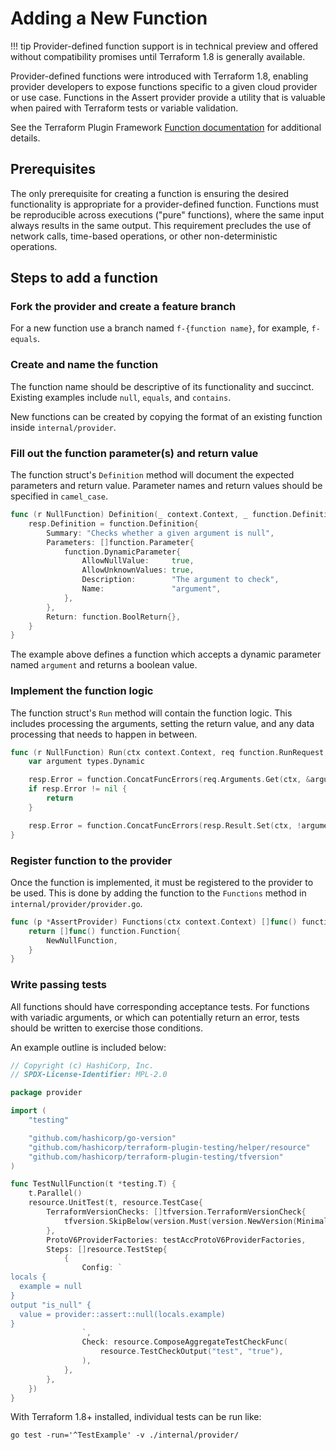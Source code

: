 # Adding a New Function

!!! tip
    Provider-defined function support is in technical preview and offered without compatibility promises until Terraform 1.8 is generally available.

Provider-defined functions were introduced with Terraform 1.8, enabling provider developers to expose functions specific to a given cloud provider or use case.
Functions in the Assert provider provide a utility that is valuable when paired with Terraform tests or variable validation.

See the Terraform Plugin Framework [Function documentation](https://developer.hashicorp.com/terraform/plugin/framework/functions) for additional details.

## Prerequisites

The only prerequisite for creating a function is ensuring the desired functionality is appropriate for a provider-defined function.
Functions must be reproducible across executions ("pure" functions), where the same input always results in the same output.
This requirement precludes the use of network calls, time-based operations, or other non-deterministic operations.

## Steps to add a function

### Fork the provider and create a feature branch

For a new function use a branch named `f-{function name}`, for example, `f-equals`.

### Create and name the function

The function name should be descriptive of its functionality and succinct.
Existing examples include `null`, `equals`, and `contains`.

New functions can be created by copying the format of an existing function inside `internal/provider`.

### Fill out the function parameter(s) and return value

The function struct's `Definition` method will document the expected parameters and return value.
Parameter names and return values should be specified in `camel_case`.

```go
func (r NullFunction) Definition(_ context.Context, _ function.DefinitionRequest, resp *function.DefinitionResponse) {
	resp.Definition = function.Definition{
		Summary: "Checks whether a given argument is null",
		Parameters: []function.Parameter{
			function.DynamicParameter{
				AllowNullValue:     true,
				AllowUnknownValues: true,
				Description:        "The argument to check",
				Name:               "argument",
			},
		},
		Return: function.BoolReturn{},
	}
}
```

The example above defines a function which accepts a dynamic parameter named `argument` and returns a boolean value.

### Implement the function logic

The function struct's `Run` method will contain the function logic.
This includes processing the arguments, setting the return value, and any data processing that needs to happen in between.

```go
func (r NullFunction) Run(ctx context.Context, req function.RunRequest, resp *function.RunResponse) {
	var argument types.Dynamic

	resp.Error = function.ConcatFuncErrors(req.Arguments.Get(ctx, &argument))
	if resp.Error != nil {
		return
	}

	resp.Error = function.ConcatFuncErrors(resp.Result.Set(ctx, !argument.IsNull()))
}
```

### Register function to the provider

Once the function is implemented, it must be registered to the provider to be used.
This is done by adding the function to the `Functions` method in `internal/provider/provider.go`.

```go
func (p *AssertProvider) Functions(ctx context.Context) []func() function.Function {
	return []func() function.Function{
		NewNullFunction,
	}
}
```

### Write passing tests

All functions should have corresponding acceptance tests.
For functions with variadic arguments, or which can potentially return an error, tests should be written to exercise those conditions.

An example outline is included below:

```go
// Copyright (c) HashiCorp, Inc.
// SPDX-License-Identifier: MPL-2.0

package provider

import (
	"testing"

	"github.com/hashicorp/go-version"
	"github.com/hashicorp/terraform-plugin-testing/helper/resource"
	"github.com/hashicorp/terraform-plugin-testing/tfversion"
)

func TestNullFunction(t *testing.T) {
	t.Parallel()
	resource.UnitTest(t, resource.TestCase{
		TerraformVersionChecks: []tfversion.TerraformVersionCheck{
			tfversion.SkipBelow(version.Must(version.NewVersion(MinimalRequiredTerraformVersion))),
		},
		ProtoV6ProviderFactories: testAccProtoV6ProviderFactories,
		Steps: []resource.TestStep{
			{
				Config: `
locals {
  example = null
}
output "is_null" {
  value = provider::assert::null(locals.example)
}
				`,
				Check: resource.ComposeAggregateTestCheckFunc(
					resource.TestCheckOutput("test", "true"),
				),
			},
		},
	})
}
```

With Terraform 1.8+ installed, individual tests can be run like:

```console
go test -run='^TestExample' -v ./internal/provider/
```
